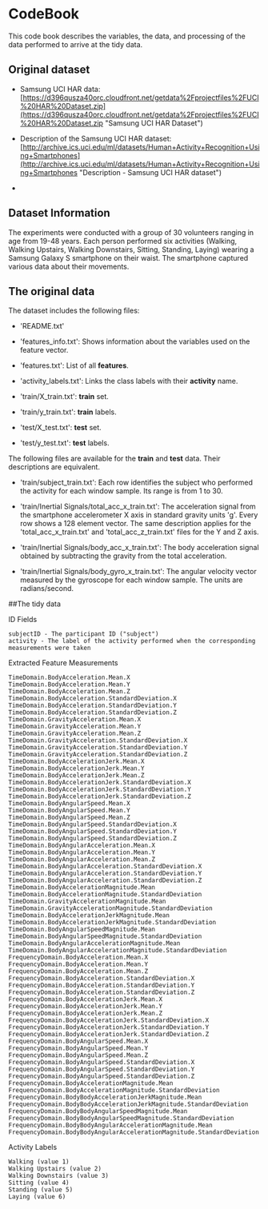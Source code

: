 # CodeBook

This code book describes the variables, the data, and processing of the data performed to arrive at the tidy data.

## Original dataset

* Samsung UCI HAR data: [https://d396qusza40orc.cloudfront.net/getdata%2Fprojectfiles%2FUCI%20HAR%20Dataset.zip](https://d396qusza40orc.cloudfront.net/getdata%2Fprojectfiles%2FUCI%20HAR%20Dataset.zip "Samsung UCI HAR Dataset")

* Description of the Samsung UCI HAR dataset:
[http://archive.ics.uci.edu/ml/datasets/Human+Activity+Recognition+Using+Smartphones](http://archive.ics.uci.edu/ml/datasets/Human+Activity+Recognition+Using+Smartphones "Description - Samsung UCI HAR dataset")
*


## Dataset Information

The experiments were conducted with a group of 30 volunteers ranging in age from 19-48 years. Each person performed six activities (Walking, Walking Upstairs, Walking Downstairs, Sitting, Standing, Laying) wearing a Samsung Galaxy S smartphone on their waist. The smartphone captured various data about their movements.

## The original data

The dataset includes the following files:

- 'README.txt'

- 'features_info.txt': Shows information about the variables used on the feature vector.

- 'features.txt': List of all **features**.

- 'activity_labels.txt': Links the class labels with their **activity** name.

- 'train/X_train.txt': **train** set.

- 'train/y_train.txt': **train** labels.

- 'test/X_test.txt': **test** set.

- 'test/y_test.txt': **test** labels.

The following files are available for the **train** and **test** data. Their descriptions are equivalent.

- 'train/subject_train.txt': Each row identifies the subject who performed the activity for each window sample. Its range is from 1 to 30.

- 'train/Inertial Signals/total_acc_x_train.txt': The acceleration signal from the smartphone accelerometer X axis in standard gravity units 'g'. Every row shows a 128 element vector. The same description applies for the 'total_acc_x_train.txt' and 'total_acc_z_train.txt' files for the Y and Z axis.

- 'train/Inertial Signals/body_acc_x_train.txt': The body acceleration signal obtained by subtracting the gravity from the total acceleration.

- 'train/Inertial Signals/body_gyro_x_train.txt': The angular velocity vector measured by the gyroscope for each window sample. The units are radians/second.

##The tidy data

ID Fields

    subjectID - The participant ID ("subject") 
    activity - The label of the activity performed when the corresponding measurements were taken

Extracted Feature Measurements

    TimeDomain.BodyAcceleration.Mean.X
    TimeDomain.BodyAcceleration.Mean.Y
    TimeDomain.BodyAcceleration.Mean.Z
    TimeDomain.BodyAcceleration.StandardDeviation.X
    TimeDomain.BodyAcceleration.StandardDeviation.Y
    TimeDomain.BodyAcceleration.StandardDeviation.Z
    TimeDomain.GravityAcceleration.Mean.X
    TimeDomain.GravityAcceleration.Mean.Y
    TimeDomain.GravityAcceleration.Mean.Z
    TimeDomain.GravityAcceleration.StandardDeviation.X
    TimeDomain.GravityAcceleration.StandardDeviation.Y
    TimeDomain.GravityAcceleration.StandardDeviation.Z
    TimeDomain.BodyAccelerationJerk.Mean.X
    TimeDomain.BodyAccelerationJerk.Mean.Y
    TimeDomain.BodyAccelerationJerk.Mean.Z
    TimeDomain.BodyAccelerationJerk.StandardDeviation.X
    TimeDomain.BodyAccelerationJerk.StandardDeviation.Y
    TimeDomain.BodyAccelerationJerk.StandardDeviation.Z
    TimeDomain.BodyAngularSpeed.Mean.X
    TimeDomain.BodyAngularSpeed.Mean.Y
    TimeDomain.BodyAngularSpeed.Mean.Z
    TimeDomain.BodyAngularSpeed.StandardDeviation.X
    TimeDomain.BodyAngularSpeed.StandardDeviation.Y
    TimeDomain.BodyAngularSpeed.StandardDeviation.Z
    TimeDomain.BodyAngularAcceleration.Mean.X
    TimeDomain.BodyAngularAcceleration.Mean.Y
    TimeDomain.BodyAngularAcceleration.Mean.Z    TimeDomain.BodyAngularAcceleration.StandardDeviation.X
    TimeDomain.BodyAngularAcceleration.StandardDeviation.Y
    TimeDomain.BodyAngularAcceleration.StandardDeviation.Z
    TimeDomain.BodyAccelerationMagnitude.Mean
    TimeDomain.BodyAccelerationMagnitude.StandardDeviation
    TimeDomain.GravityAccelerationMagnitude.Mean
    TimeDomain.GravityAccelerationMagnitude.StandardDeviation
    TimeDomain.BodyAccelerationJerkMagnitude.Mean
    TimeDomain.BodyAccelerationJerkMagnitude.StandardDeviation
    TimeDomain.BodyAngularSpeedMagnitude.Mean
    TimeDomain.BodyAngularSpeedMagnitude.StandardDeviation
    TimeDomain.BodyAngularAccelerationMagnitude.Mean
    TimeDomain.BodyAngularAccelerationMagnitude.StandardDeviation
    FrequencyDomain.BodyAcceleration.Mean.X
    FrequencyDomain.BodyAcceleration.Mean.Y
    FrequencyDomain.BodyAcceleration.Mean.Z
    FrequencyDomain.BodyAcceleration.StandardDeviation.X
    FrequencyDomain.BodyAcceleration.StandardDeviation.Y
    FrequencyDomain.BodyAcceleration.StandardDeviation.Z
    FrequencyDomain.BodyAccelerationJerk.Mean.X
    FrequencyDomain.BodyAccelerationJerk.Mean.Y
    FrequencyDomain.BodyAccelerationJerk.Mean.Z
    FrequencyDomain.BodyAccelerationJerk.StandardDeviation.X
    FrequencyDomain.BodyAccelerationJerk.StandardDeviation.Y
    FrequencyDomain.BodyAccelerationJerk.StandardDeviation.Z
    FrequencyDomain.BodyAngularSpeed.Mean.X
    FrequencyDomain.BodyAngularSpeed.Mean.Y
    FrequencyDomain.BodyAngularSpeed.Mean.Z
    FrequencyDomain.BodyAngularSpeed.StandardDeviation.X
    FrequencyDomain.BodyAngularSpeed.StandardDeviation.Y
    FrequencyDomain.BodyAngularSpeed.StandardDeviation.Z
    FrequencyDomain.BodyAccelerationMagnitude.Mean
    FrequencyDomain.BodyAccelerationMagnitude.StandardDeviation
    FrequencyDomain.BodyBodyAccelerationJerkMagnitude.Mean
    FrequencyDomain.BodyBodyAccelerationJerkMagnitude.StandardDeviation
    FrequencyDomain.BodyBodyAngularSpeedMagnitude.Mean
    FrequencyDomain.BodyBodyAngularSpeedMagnitude.StandardDeviation
    FrequencyDomain.BodyBodyAngularAccelerationMagnitude.Mean
    FrequencyDomain.BodyBodyAngularAccelerationMagnitude.StandardDeviation

Activity Labels

    Walking (value 1)
    Walking Upstairs (value 2)
    Walking Downstairs (value 3)
    Sitting (value 4)
    Standing (value 5)
    Laying (value 6)




